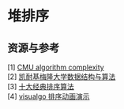 # 堆排序


## 资源与参考

[1] [CMU algorithm complexity](https://www.cs.cmu.edu/~adamchik/15-121/lectures/Algorithmic%20Complexity/complexity.html)  
[2] [凯耐基梅隆大学数据结构与算法](https://www.cs.cmu.edu/~adamchik/15-121/lectures/)  
[3] [十大经典排序算法](https://github.com/hustcc/JS-Sorting-Algorithm)  
[4] [visualgo 排序动画演示](https://visualgo.net/zh/sorting?slide=1)
